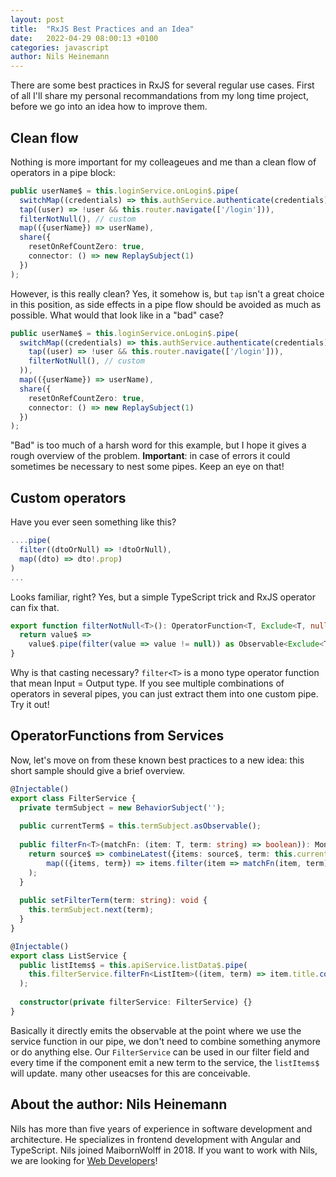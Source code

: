 ```yaml
---
layout: post
title:  "RxJS Best Practices and an Idea"
date:   2022-04-29 08:00:13 +0100
categories: javascript
author: Nils Heinemann
---
```


There are some best practices in RxJS for several regular use cases.
First of all I'll share my personal recommandations from my long time project, before we go into an idea how to improve them.

## Clean flow

Nothing is more important for my colleageues and me than a clean flow of operators in a pipe block:

```typescript
public userName$ = this.loginService.onLogin$.pipe(
  switchMap((credentials) => this.authService.authenticate(credentials)),
  tap((user) => !user && this.router.navigate(['/login'])),
  filterNotNull(), // custom
  map(({userName}) => userName),
  share({
    resetOnRefCountZero: true,
    connector: () => new ReplaySubject(1)
  })
);
```

However, is this really clean? Yes, it somehow is, but `tap` isn't a great choice in this position, as side effects in a pipe flow should be avoided as much as possible.
What would that look like in a "bad" case?

```typescript
public userName$ = this.loginService.onLogin$.pipe(
  switchMap((credentials) => this.authService.authenticate(credentials).pipe(
    tap((user) => !user && this.router.navigate(['/login'])),
    filterNotNull(), // custom
  )),
  map(({userName}) => userName),
  share({
    resetOnRefCountZero: true,
    connector: () => new ReplaySubject(1)
  })
);
```

"Bad" is too much of a harsh word for this example, but I hope it gives a rough overview of the problem.
**Important**: in case of errors it could sometimes be necessary to nest some pipes. Keep an eye on that!

## Custom operators

Have you ever seen something like this?

```typescript
....pipe(
  filter((dtoOrNull) => !dtoOrNull),
  map((dto) => dto!.prop)
)
...
```

Looks familiar, right? Yes, but a simple TypeScript trick and RxJS operator can fix that.

```typescript
export function filterNotNull<T>(): OperatorFunction<T, Exclude<T, null | undefined>> {
  return value$ =>
    value$.pipe(filter(value => value != null)) as Observable<Exclude<T, null | undefined>>;
}
```

Why is that casting necessary? `filter<T>` is a mono type operator function that mean Input = Output type.
If you see multiple combinations of operators in several pipes, you can just extract them into one custom pipe. Try it out!

## OperatorFunctions from Services

Now, let's move on from these known best practices to a new idea: this short sample should give a brief overview.

```typescript
@Injectable()
export class FilterService {
  private termSubject = new BehaviorSubject('');
  
  public currentTerm$ = this.termSubject.asObservable();
  
  public filterFn<T>(matchFn: (item: T, term: string) => boolean)): MonoTypeOperatorFunction<T[]> {
    return source$ => combineLatest({items: source$, term: this.currentTerm$}).pipe(
    	map(({items, term}) => items.filter(item => matchFn(item, term)))
    );
  }
  
  public setFilterTerm(term: string): void {
    this.termSubject.next(term);
  }
}

@Injectable()
export class ListService {
  public listItems$ = this.apiService.listData$.pipe(
    this.filterService.filterFn<ListItem>((item, term) => item.title.contains(term))
  );
  
  constructor(private filterService: FilterService) {}
}
```

Basically it directly emits the observable at the point where we use the service function in our pipe, we don't need to combine something anymore or do anything else. Our `FilterService` can be used in our filter field and every time if the component emit a new term to the service, the `listItems$` will update. many other useacses for this are conceivable.

## About the author: Nils Heinemann

Nils has more than five years of experience in software development and architecture. He specializes in frontend development with Angular and TypeScript. Nils joined MaibornWolff in 2018. If you want to work with Nils, we are looking for [Web Developers](https://www.maibornwolff.de/en/careers/job-vacancies/web-developer)!

